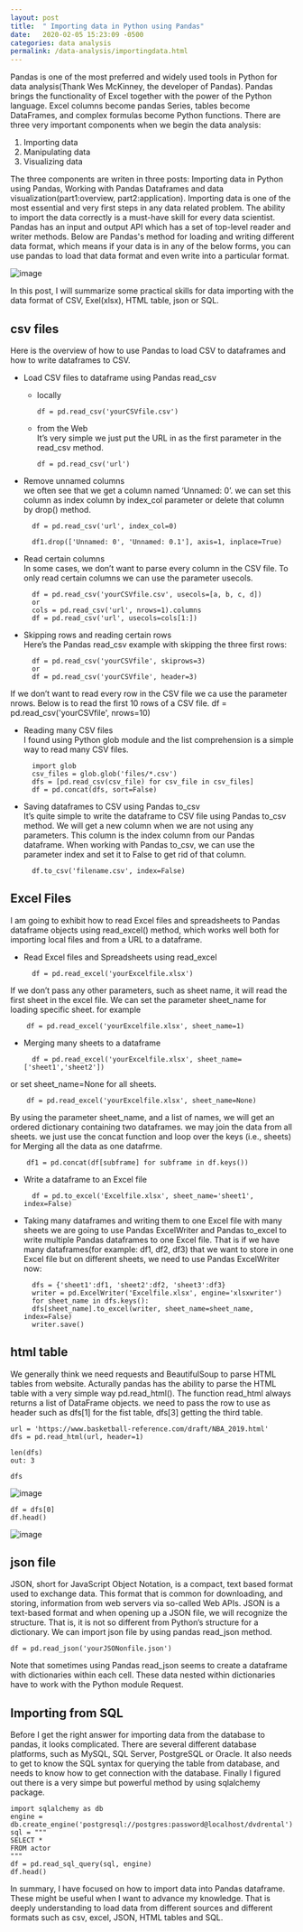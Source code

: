 ```yaml
---
layout: post
title:  " Importing data in Python using Pandas"
date:   2020-02-05 15:23:09 -0500
categories: data analysis
permalink: /data-analysis/importingdata.html
---
```

Pandas is one of the most preferred and widely used tools in Python for data analysis(Thank Wes McKinney, the developer of Pandas). Pandas brings the functionality of Excel together with the power of the Python language. Excel columns become pandas Series, tables become DataFrames, and complex formulas become Python functions. There are three very important components when we begin the data analysis:  

1. Importing data
2. Manipulating data
3. Visualizing data

The three components are writen in three posts: Importing data in Python using Pandas, Working with Pandas Dataframes and data visualization(part1:overview, part2:application). Importing data is one of the most essential and very first steps in any data related problem. The ability to import the data correctly is a must-have skill for every data scientist. Pandas has an input and output API which has a set of top-level reader and writer methods. Below are Pandas's method for loading and writing different data format, which means if your data is in any of the below forms, you can use pandas to load that data format and even write into a particular format.

![image](https://user-images.githubusercontent.com/54314187/76475442-411fac00-63d5-11ea-9f91-dc8742a270f0.png)

In this post, I will summarize some practical skills for data importing with the data format of CSV, Exel(xlsx), HTML table, json or SQL. 

## csv files

Here is the overview of how to use Pandas to load CSV to dataframes and how to write dataframes to CSV.

- Load CSV files to dataframe using  Pandas read_csv  
  - locally  

        df = pd.read_csv('yourCSVfile.csv')  

  - from the Web  
  It’s very simple we just put the URL in as the first parameter in the read_csv method.  

        df = pd.read_csv('url')

- Remove unnamed columns  
we often see that we get a column named ‘Unnamed: 0’. we can set this column as index column by index_col parameter or delete that column by drop() method. 

        df = pd.read_csv('url', index_col=0)  

        df1.drop(['Unnamed: 0', 'Unnamed: 0.1'], axis=1, inplace=True)  

- Read certain columns  
In some cases, we don’t want to parse every column in the CSV file. To only read certain columns we can use the parameter usecols.  

        df = pd.read_csv('yourCSVfile.csv', usecols=[a, b, c, d])  
        or  
        cols = pd.read_csv('url', nrows=1).columns  
        df = pd.read_csv('url', usecols=cols[1:])  

- Skipping rows and reading certain rows  
Here’s the Pandas read_csv example with skipping the three first rows: 

        df = pd.read_csv('yourCSVfile', skiprows=3)  
        or  
        df = pd.read_csv('yourCSVfile', header=3) 
    
If we don’t want to read every row in the CSV file we ca use the parameter nrows.  Below is to read the first 10 rows of a CSV file.
        df = pd.read_csv('yourCSVfile', nrows=10)  

- Reading many CSV files  
I found using Python glob module and the list comprehension is a simple way to read many CSV files.

        import glob  
        csv_files = glob.glob('files/*.csv')  
        dfs = [pd.read_csv(csv_file) for csv_file in csv_files]   
        df = pd.concat(dfs, sort=False)  

- Saving dataframes to CSV using Pandas to_csv  
It’s quite simple to write the dataframe to CSV file using Pandas to_csv method.  We will get a new column when we are not using any parameters. This column is the index column from our Pandas dataframe. When working with Pandas to_csv, we can use the parameter index and set it to False to get rid of that column.  

        df.to_csv('filename.csv', index=False)

##  Excel Files

I am going to exhibit how to read Excel files and spreadsheets to Pandas dataframe objects using read_excel() method, which works well both for importing local files and from a URL to a dataframe.

- Read Excel files and Spreadsheets using read_excel 

        df = pd.read_excel('yourExcelfile.xlsx') 
     
If we don’t pass any other parameters, such as sheet name, it will read the first sheet in the excel file. We can set the parameter sheet_name for loading specific sheet. for example  

        df = pd.read_excel('yourExcelfile.xlsx', sheet_name=1)  
   
- Merging many sheets to a dataframe 

        df = pd.read_excel('yourExcelfile.xlsx', sheet_name=['sheet1','sheet2'])  

or set sheet_name=None for all sheets.  

        df = pd.read_excel('yourExcelfile.xlsx', sheet_name=None) 
    
By using the parameter sheet_name, and a list of names, we will get an ordered dictionary containing two dataframes. we may join the data from all sheets.  we just use the concat function and loop over the keys (i.e., sheets) for Merging all the data as one datafrme.

        df1 = pd.concat(df[subframe] for subframe in df.keys())  
    
- Write a dataframe to an Excel file

        df = pd.to_excel('Excelfile.xlsx', sheet_name='sheet1', index=False)  
     
- Taking many dataframes and writing them to one Excel file with many sheets 
we are going to use Pandas ExcelWriter and Pandas to_excel to write multiple Pandas dataframes to one Excel file. That is if we have many dataframes(for example: df1, df2, df3) that we want to store in one Excel file but on different sheets, we need to use Pandas ExcelWriter now:

        dfs = {'sheet1':df1, 'sheet2':df2, 'sheet3':df3}   
        writer = pd.ExcelWriter('Excelfile.xlsx', engine='xlsxwriter')   
        for sheet_name in dfs.keys():   
        dfs[sheet_name].to_excel(writer, sheet_name=sheet_name, index=False)   
        writer.save()  
    
## html table
We generally think we need requests and BeautifulSoup to parse HTML tables from website. Acturally pandas has the ability to parse the HTML table with a very simple way pd.read_html(). The function read_html always returns a list of DataFrame objects.  we need to pass the row to use as header such as dfs[1] for the fist table, dfs[3] getting the third table.

    url = 'https://www.basketball-reference.com/draft/NBA_2019.html' 
    dfs = pd.read_html(url, header=1)
    
    len(dfs)  
    out: 3
    
    dfs  

![image](https://user-images.githubusercontent.com/54314187/76479581-a1691a80-63e2-11ea-90f8-9039b6420625.png)

    
    df = dfs[0]  
    df.head()  
    
![image](https://user-images.githubusercontent.com/54314187/76475988-f3a43e80-63d6-11ea-8738-df1ad43f59f9.png)

## json file  
JSON, short for JavaScript Object Notation, is a compact, text based format used to exchange data. This format that is common for downloading, and storing, information from web servers via so-called Web APIs. JSON is a text-based format and  when opening up a JSON file, we will recognize the structure. That is, it is not so different from Python’s structure for a dictionary.  We can import json file by using pandas read_json method.

    df = pd.read_json('yourJSONonfile.json')
    
Note that sometimes using Pandas read_json seems to create a dataframe with dictionaries within each cell. These data nested within dictionaries have to work with the Python module Request.  


## Importing from SQL  

Before I get the right answer for importing data from the database to pandas, it looks complicated.  There are several different database platforms, such as MySQL, SQL Server, PostgreSQL or Oracle. It also needs to get to know the SQL syntax for querying the table from database, and needs to know how to get connection with the database. Finally I figured out there is a very simpe but powerful method by using sqlalchemy package.

    import sqlalchemy as db  
    engine = db.create_engine('postgresql://postgres:password@localhost/dvdrental')  
    sql = """  
    SELECT *  
    FROM actor  
    """  
    df = pd.read_sql_query(sql, engine)  
    df.head()



In summary, I have focused on how to import data into Pandas dataframe. These might be useful when I want to advance my knowledge. That is deeply understanding to load data from different sources and different formats such as csv, excel, JSON, HTML tables and SQL.